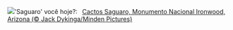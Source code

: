 ![](https://www.bing.com/th?id=OHR.IronwoodCactus_PT-BR6649967427_UHD.jpg&w=1000)'Saguaro' você hoje?:&nbsp;&ensp;[Cactos Saguaro, Monumento Nacional Ironwood, Arizona (© Jack Dykinga/Minden Pictures)](https://www.bing.com/th?id=OHR.IronwoodCactus_PT-BR6649967427_UHD.jpg)
<br><br/>
